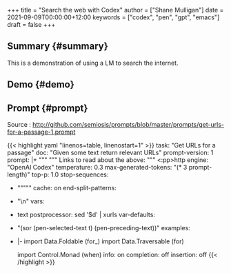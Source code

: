 +++
title = "Search the web with Codex"
author = ["Shane Mulligan"]
date = 2021-09-09T00:00:00+12:00
keywords = ["codex", "pen", "gpt", "emacs"]
draft = false
+++

## Summary {#summary}

This is a demonstration of using a LM to
search the internet.


## Demo {#demo}

<!-- Play on asciinema.com -->
<!-- <a title="asciinema recording" href="https://asciinema.org/a/E2UDqQgfvEGaMOi8q0BZWbJdE" target="_blank"><img alt="asciinema recording" src="https://asciinema.org/a/E2UDqQgfvEGaMOi8q0BZWbJdE.svg" /></a> -->
<!-- Play on the blog -->
<script src="https://asciinema.org/a/E2UDqQgfvEGaMOi8q0BZWbJdE.js" id="asciicast-E2UDqQgfvEGaMOi8q0BZWbJdE" async></script>


## Prompt {#prompt}

Source
: <http://github.com/semiosis/prompts/blob/master/prompts/get-urls-for-a-passage-1.prompt>

<!--listend-->

{{< highlight yaml "linenos=table, linenostart=1" >}}
task: "Get URLs for a passage"
doc: "Given some text return relevant URLs"
prompt-version: 1
prompt: |+
  """
  <text>
  """
  Links to read about the above:
  """
  <:pp>http
engine: "OpenAI Codex"
temperature: 0.3
max-generated-tokens: "(* 3 prompt-length)"
top-p: 1.0
stop-sequences:
- "\"\"\""
cache: on
end-split-patterns:
- "\n"
vars:
- text
postprocessor: sed '$d' | xurls
var-defaults:
- "(sor (pen-selected-text t) (pen-preceding-text))"
examples:
- |-
    import Data.Foldable (for_)
    import Data.Traversable (for)

    import Control.Monad (when)
info: on
completion: off
insertion: off
{{< /highlight >}}